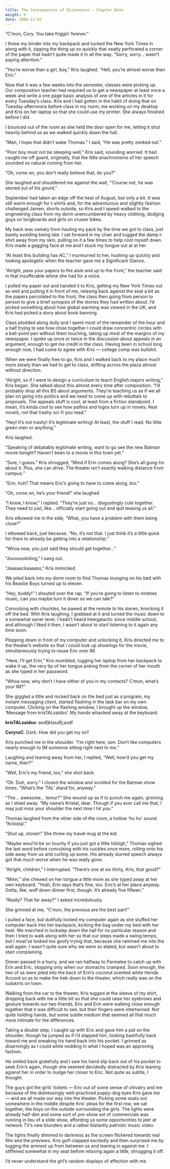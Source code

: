 ```yaml
---
title: The Consequences of Dissonance - Chapter Nine
weight: 9
date: 2008-12-01
---
```


“C’mon, Cory. You take friggin’ forever.”

I threw my binder into my backpack and tucked the New York Times in
along with it, zipping the thing up so quickly that neatly perforated a
corner of the paper that hadn’t quite made it in all the way. “Sorry,
sorry... wasn’t paying attention.”

“You’re worse than a girl, boy,” Kris laughed. “Hell, you’re almost
worse than Erin.”

Now that it was a few weeks into the semester, classes were picking up.
Our composition teacher had required us to get a newspaper at least once
a week and write a one page basic analysis of one of the articles in it
for every Tuesday’s class. Kris and I had gotten in the habit of doing
that on Tuesday afternoons before class in my room; me working on my
desktop and Kris on her laptop so that she could use my printer. She
always finished before I did.

I bounced out of the room as she held the door open for me, letting it
shut heavily behind us as we walked quickly down the hall.

“Man, I hope that didn’t wake Thomas.” I said, “He was pretty zonked
out.”

“Poor boy must not be sleeping well,” Kris said, sounding worried. It
had caught me off guard, originally, that the little anachronisms of her
speech sounded so natural coming from her.

“Oh, come on, you don’t really believe that, do you?”

She laughed and shouldered me against the wall, “’Course not, he was
stoned out of his gourd.”

September had taken an edge off the heat of August, but only a bit. It
was still warm enough for t-shirts and, for the adventurous and slightly
fashion challenged Jamen, shorts outside, so Kris and I speed-walked to
the engineering class from my dorm unencumbered by heavy clothing,
dodging guys on longboards and girls on cruiser bikes.

My back was sweaty from hauling my pack by the time we got to class,
just barely avoiding being late. I sat forward in my chair and tugged
the damp t-shirt away from my skin, pulling on it a few times to help
cool myself down. Kris made a gagging face at me and I stuck my tongue
out at at her.

“At least this building has AC,” I murmurred to her, hushing up quickly
and looking apologetic when the teacher gave me a Significant Glance.

“Alright, pass your papers to the aisle and up to the front,” the
teacher said in that insufferable whine she had for a voice.

I pulled my paper out and handed it to Kris, getting my New York Times
out as well and putting it in front of me, relaxing back against the
seat a bit as the papers percolated to the front, the class then going
from person to person to give a brief synopsis of the stories they had
written about. I’d picked something about how global warming was viewed
in the UK, and Kris had picked a story about book banning.

Class plodded along dully and I spent most of the remainder of the hour
and a half trying to see how close together I could draw concentric
circles with a ball-point pen without them touching, taking up most of
the margins of my newspaper. I spoke up once or twice in the discussion
about appeals in an argument, enough to get me credit in the class.
Having been in school long enough now, I had come to agree with Kris —
college comp was bullshit.

When we were finally free to go, Kris and I walked back to my place much
more slowly than we had to get to class, drifting across the plaza
almost without direction.

“Alright, so if I were to design a curriculum to teach English majors
writing,” Kris began. She talked about this almost every time after
composition. “I’d probably drop all this BS about arguments. They’re
teaching us as if we all plan on going into politics and we need to come
up with rebuttals to proposals. The appeals stuff is cool, at least from
a fiction standpoint. I mean, it’s kinda cool to see how pathos and
logos turn up in novels. Real novels, not that trashy sci-fi you read.”

“Hey! It’s not trashy! It’s legitimate writing! At least, the stuff I
read. No little green men or anything.”

Kris laughed.

“Speaking of debatably legitimate writing, want to go see the new Batman
movie tonight? Haven’t been to a movie in this town yet.”

“Sure, I guess.” Kris shrugged, “Mind if Erin comes along? She’s all
gung-ho about it. Plus, she can drive. The theater isn’t exactly walking
distance from campus.”

“Erin, huh? That means Eric’s going to have to come along, too.”

“Oh, come on, he’s your friend!” she laughed

“I know, I know,” I replied. “They’re just so... disgustingly cute
together. They need to just, like... officially start going out and quit
teasing us all.”

Kris elbowed me in the side, “What, you have a problem with them being
close?”

I elbowed back, just because. “No, it’s not that. I just think it’s a
little quick for them to already be getting into a relationship.”

“Whoa now, you just said they should get together...”

“Jooooookiiiing,” I sang out.

“Jaaaaackaaaass,” Kris mimicked.

We piled back into my dorm room to find Thomas lounging on his bed with
his Beastie Boys turned up to eleven.

“Hey, buddy!” I shouted over the rap. “If you’re going to listen to
nineties music, can you maybe turn it down so we can talk?”

Convulsing with chuckles, he pawed at the remote to his stereo, knocking
it off the bed. With Kris laughing, I grabbed at it and turned the music
down to a somewhat saner level. I hadn’t heard Intergalactic since
middle school, and although I liked it then, I wasn’t about to start
listening to it again any time soon.

Plopping down in front of my computer and unlocking it, Kris directed me
to the theater’s website so that I could look up showings for the movie,
simultaneously trying to rouse Eric over IM.

“Here, I’ll get Erin,” Kris mumbled, tugging her laptop from her
backpack to wake it up, the very tip of her tongue poking from the
corner of her mouth as she typed in her password.

“Whoa now, why don’t I have either of you in my contacts? C’mon, what’s
your IM?”

She giggled a little and rocked back on the bed just as a program, my
instant messaging client, started flashing in the task bar on my own
computer. Clicking on the flashing window, I brought up the window,
‘Message from krisTALsaidso’. My hands whacked away at the keyboard.

**krisTALsaidso**: asdfjklasdfj;asdf

**CoryroC**: Dork. How did you get my sn?

Kris punched me in the shoulder. “I’m right here, son. Don’t like
computers nearly enough to IM someone sitting right next to me.”

Laughing and leaning away from her, I replied, “Well, how’d you get my
name, then?”

“Well, Eric’s my friend, too,” she shot back.

“Oh. Duh, sorry.” I closed the window and scrolled for the Batman show
times. “What’s the ‘TAL’ stand for, anyway.”

“The... awesome... lemur?” She wound up as if to punch me again,
grinning as I shied away. “My name’s Kristal, dear. Though if you ever
call me that, I may just miss your shoulder the next time I hit you.”

Thomas laughed from the other side of the room, a hollow ‘hu hu’ sound.
“Kriiiistal.”

“Shut up, stoner!” She threw my travel mug at the kid.

“Maybe woul’nt be so touchy if you just got a little hiiiiiigh,” Thomas
sighed the last word before convulsing with his cuckles once more,
rolling onto his side away from us and curling up some. His already
slurred speech always got that much worse when he was really gone.

“Alright, children,” I interrupted. “There’s one at six thirty, Kris,
that good?”

“Mmn,” she chewed on her tongue a little more as she typed away at her
own keyboard. “Yeah, Erin says that’s fine, too. Eric’s at her place
anyway. Gotta, like, wolf down dinner first, though. It’s already five
fifteen.”

“Really? That far away?” I asked incredulously.

She grinned at me, “C’mon, the previous are the best part!”

I pulled a face, but dutifully locked my computer again as she stuffed
her computer back into her backpack, kicking the bag under my bed with
her heel. We marched in lockstep down the hall for no particular reason
and then I tried to walk along with her so that our steps made a swing
tempo, but I must’ve looked too goofy trying that, because she rammed me
into the wall again. I wasn’t quite sure why we were so elated, but
wasn’t about to start complaining.

Dinner passed in a hurry, and we ran halfway to Parmalee to catch up
with Erin and Eric, stopping only when our stomachs cramped. Soon
enough, the two of us were piled into the back of Erin’s coconut scented
white Honda Accord so as to make the trek down to the theater, which
really was on the outskirts on town.

Walking from the car to the theater, Kris tugged at the sleeve of my
shirt, dropping back with me a little bit so that she could raise her
eyebrows and gesture towards our two friends. Eric and Erin were walking
close enough together that it was difficult to see, but their fingers
were intertwined. Not quite holding hands, but some subtle medium that
seemed all that much more intimate for the differences.

Taking a double step, I caught up with Eric and gave him a pat on the
shoulder, though he jumped as if I’d slapped him, looking bashfully back
toward me and sneaking his hand back into his pocket. I grinned as
disarmingly as I could while nodding in what I hoped was an approving
fashion.

He smiled back gratefully and I saw his hand slip back out of his pocket
to seek Erin’s again, though she seemed decidedly distracted by Kris
leaning agianst her in order to nudge her closer to Eric. Not quite as
subtle, I thought.

The guys got the girls’ tickets — Eric out of some sense of chivalry and
me because of the distressingly well-practiced puppy-dog eyes Kris gave
me — and we all made our way into the theater. Picking some seats out
somewhere in the middle despite Kris’ pleas for the first row, we sat
together, the boys on the outside surrounding the girls. The lights were
already half-dim and some sort of pre-show set of commercials was
running in lieu of a slide show, affording us some opportunities to jeer
at network TV’s new blunders and a rather blatantly patriotic music
video.

The lights finally dimmed to darkness as the screen flickered towards
real film and the previews. Kris golf-clapped excitedly and then
surprised me by tugging the armrest up from between us and leaning in
against me. I stiffened somewhat in my seat before relaxing again a
little, shrugging it off.

I’d never understand the girl’s random displays of affection with me.
